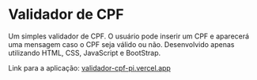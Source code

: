 # Validador de CPF

Um simples validador de CPF. O usuário pode inserir um CPF e aparecerá uma mensagem caso o CPF seja válido ou não. Desenvolvido apenas utilizando HTML, CSS, JavaScript e BootStrap. 

Link para a aplicação: [validador-cpf-pi.vercel.app](https://validador-cpf-pi.vercel.app/)
